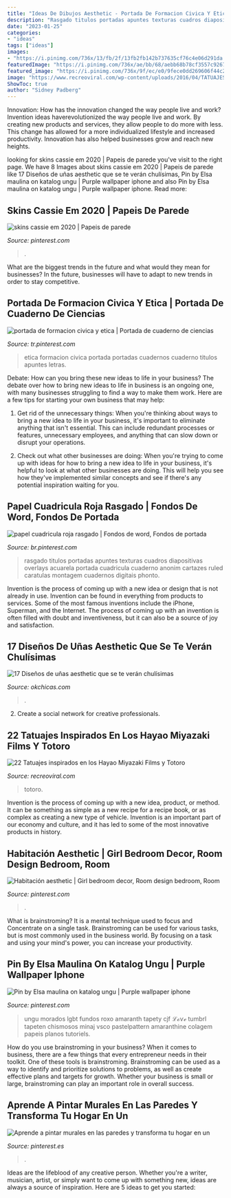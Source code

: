 ```yaml
---
title: "Ideas De Dibujos Aesthetic - Portada De Formacion Civica Y Etica"
description: "Rasgado titulos portadas apuntes texturas cuadros diapositivas overlays acuarela portada cuadricula cuaderno anonim cartazes ruled caratulas montagem cuadernos digitais phonto"
date: "2023-01-25"
categories:
- "ideas"
tags: ["ideas"]
images:
- "https://i.pinimg.com/736x/13/fb/2f/13fb2fb142b737635cf76c4e06d291da.jpg"
featuredImage: "https://i.pinimg.com/736x/ae/bb/68/aebb68b78cf3557c9267895715fc6528.jpg"
featured_image: "https://i.pinimg.com/736x/9f/ec/e0/9fece0dd269606f44c24a7f7d5b2645b.jpg"
image: "https://www.recreoviral.com/wp-content/uploads/2016/04/TATUAJES-TOTORO-21.jpg"
ShowToc: true
author: "Sidney Padberg"
---
```



Innovation: How has the innovation changed the way people live and work?
Invention ideas haverevolutionized the way people live and work. By creating new products and services, they allow people to do more with less. This change has allowed for a more individualized lifestyle and increased productivity. Innovation has also helped businesses grow and reach new heights.

	

		
looking for skins cassie em 2020 | Papeis de parede you've visit to the right page. We have 8 Images about skins cassie em 2020 | Papeis de parede like 17 Diseños de uñas aesthetic que se te verán chulísimas, Pin by Elsa maulina on katalog ungu | Purple wallpaper iphone and also Pin by Elsa maulina on katalog ungu | Purple wallpaper iphone. Read more:
		
    
## Skins Cassie Em 2020 | Papeis De Parede

<img loading=lazy src="https://i.pinimg.com/736x/ae/bb/68/aebb68b78cf3557c9267895715fc6528.jpg" onerror="this.onerror=null;this.src='https://tse3.mm.bing.net/th?id=OIP.QBcRirjwxwli4Dy3VzeQ8QHaM5&amp;pid=15.1';" alt="skins cassie em 2020 | Papeis de parede">

_Source: pinterest.com_

>. 

	

What are the biggest trends in the future and what would they mean for businesses?
In the future, businesses will have to adapt to new trends in order to stay competitive.

    
## Portada De Formacion Civica Y Etica | Portada De Cuaderno De Ciencias

<img loading=lazy src="https://i.pinimg.com/736x/38/50/36/385036d96bc370e7e65c58f6d88528ca.jpg" onerror="this.onerror=null;this.src='https://tse1.mm.bing.net/th?id=OIP.6Smxh83wEvyuZAIW1uNteQHaJ3&amp;pid=15.1';" alt="portada de formacion civica y etica | Portada de cuaderno de ciencias">

_Source: tr.pinterest.com_

>etica formacion civica portada portadas cuadernos cuaderno titulos apuntes letras. 

	

Debate: How can you bring these new ideas to life in your business?
The debate over how to bring new ideas to life in business is an ongoing one, with many businesses struggling to find a way to make them work. Here are a few tips for starting your own business that may help: 
1. Get rid of the unnecessary things: When you're thinking about ways to bring a new idea to life in your business, it's important to eliminate anything that isn't essential. This can include redundant processes or features, unnecessary employees, and anything that can slow down or disrupt your operations. 

2. Check out what other businesses are doing: When you're trying to come up with ideas for how to bring a new idea to life in your business, it's helpful to look at what other businesses are doing. This will help you see how they've implemented similar concepts and see if there's any potential inspiration waiting for you.

    
## Papel Cuadricula Roja Rasgado | Fondos De Word, Fondos De Portada

<img loading=lazy src="https://i.pinimg.com/736x/9f/ec/e0/9fece0dd269606f44c24a7f7d5b2645b.jpg" onerror="this.onerror=null;this.src='https://tse3.mm.bing.net/th?id=OIP.4GD7pQCIQob7yPTRYx9IJgHaLk&amp;pid=15.1';" alt="papel cuadricula roja rasgado | Fondos de word, Fondos de portada">

_Source: br.pinterest.com_

>rasgado titulos portadas apuntes texturas cuadros diapositivas overlays acuarela portada cuadricula cuaderno anonim cartazes ruled caratulas montagem cuadernos digitais phonto. 

	

Invention is the process of coming up with a new idea or design that is not already in use. Invention can be found in everything from products to services. Some of the most famous inventions include the iPhone, Superman, and the Internet. The process of coming up with an invention is often filled with doubt and inventiveness, but it can also be a source of joy and satisfaction.

    
## 17 Diseños De Uñas Aesthetic Que Se Te Verán Chulísimas

<img loading=lazy src="https://www.okchicas.com/wp-content/uploads/2021/03/Ideas-para-manicura-aesthetic-9-525x700.jpg" onerror="this.onerror=null;this.src='https://tse2.mm.bing.net/th?id=OIP.XXnrQSkZSKGcdHkrCoCxqgHaJ4&amp;pid=15.1';" alt="17 Diseños de uñas aesthetic que se te verán chulísimas">

_Source: okchicas.com_

>. 

	

2. Create a social network for creative professionals. 

    
## 22 Tatuajes Inspirados En Los Hayao Miyazaki Films Y Totoro

<img loading=lazy src="https://www.recreoviral.com/wp-content/uploads/2016/04/TATUAJES-TOTORO-21.jpg" onerror="this.onerror=null;this.src='https://tse3.mm.bing.net/th?id=OIP.fjEiWXUFvkgolK407PL8bwHaJ6&amp;pid=15.1';" alt="22 Tatuajes inspirados en los Hayao Miyazaki Films y Totoro">

_Source: recreoviral.com_

>totoro. 

	

Invention is the process of coming up with a new idea, product, or method. It can be something as simple as a new recipe for a recipe book, or as complex as creating a new type of vehicle. Invention is an important part of our economy and culture, and it has led to some of the most innovative products in history.

    
## Habitación Aesthetic | Girl Bedroom Decor, Room Design Bedroom, Room

<img loading=lazy src="https://i.pinimg.com/736x/68/07/96/680796d7a25a89ec8428b51cc201c59a.jpg" onerror="this.onerror=null;this.src='https://tse2.mm.bing.net/th?id=OIP.gwBGB9zHZClUui5WOLqCUgAAAA&amp;pid=15.1';" alt="Habitación aesthetic | Girl bedroom decor, Room design bedroom, Room">

_Source: pinterest.com_

>. 

	

What is brainstroming? It is a mental technique used to focus and Concentrate on a single task. Brainstroming can be used for various tasks, but is most commonly used in the business world. By focusing on a task and using your mind's power, you can increase your productivity.

    
## Pin By Elsa Maulina On Katalog Ungu | Purple Wallpaper Iphone

<img loading=lazy src="https://i.pinimg.com/736x/f0/9a/4e/f09a4eb42b961a0c0fe1434b75e955cf.jpg" onerror="this.onerror=null;this.src='https://tse4.mm.bing.net/th?id=OIP.Biyes6HuvZHaDTQeQH4qHwHaNL&amp;pid=15.1';" alt="Pin by Elsa maulina on katalog ungu | Purple wallpaper iphone">

_Source: pinterest.com_

>ungu morados lgbt fundos roxo amaranth tapety cjf ℒℴѵℯ tumbrl tapeten chismosos minaj vsco pastelpattern amaranthine colagem papeis planos tutoriels. 

	

How do you use brainstroming in your business?
When it comes to business, there are a few things that every entrepreneur needs in their toolkit. One of these tools is brainstroming. Brainstroming can be used as a way to identify and prioritize solutions to problems, as well as create effective plans and targets for growth. Whether your business is small or large, brainstroming can play an important role in overall success.

    
## Aprende A Pintar Murales En Las Paredes Y Transforma Tu Hogar En Un

<img loading=lazy src="https://i.pinimg.com/736x/13/fb/2f/13fb2fb142b737635cf76c4e06d291da.jpg" onerror="this.onerror=null;this.src='https://tse2.mm.bing.net/th?id=OIP.rAAYgTb3FuuRG5tDoB1eGwHaJ4&amp;pid=15.1';" alt="Aprende a pintar murales en las paredes y transforma tu hogar en un">

_Source: pinterest.es_

>. 

	

Ideas are the lifeblood of any creative person. Whether you're a writer, musician, artist, or simply want to come up with something new, ideas are always a source of inspiration. Here are 5 ideas to get you started: 

